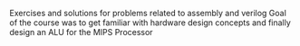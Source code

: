 Exercises and solutions for problems related to assembly and verilog
Goal of the course was to get familiar with hardware design concepts and finally design an ALU for the MIPS Processor

